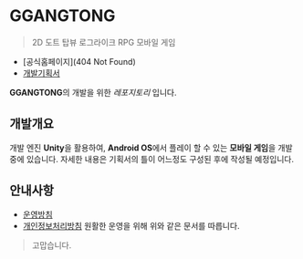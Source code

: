 # GGANGTONG
> 2D 도트 탑뷰 로그라이크 RPG 모바일 게임

- [공식홈페이지](404 Not Found)
- [개발기획서](https://docs.google.com/document/d/1FkL3b_NdGoOoAYr-zXqfTfg5DrXJ4PwPv5p2VGrxduU/edit)

**GGANGTONG**의 개발을 위한 _레포지토리_ 입니다.

## 개발개요
개발 엔진 **Unity**을 활용하여, **Android OS**에서 플레이 할 수 있는 **모바일 게임**을 개발중에 있습니다.
자세한 내용은 기획서의 틀이 어느정도 구성된 후에 작성될 예정입니다.

## 안내사항
- [운영방침](https://docs.google.com/document/d/1HDwtiXW85lX6QxxeXO_hAVwFZfUtqVOZwX_QuPI_Owo/edit)
- [개인정보처리방침](https://docs.google.com/document/d/10KALLUzc3gdO5nO6i5g5X1SL72rQSKpPh5ZWvC_e1IA/edit#heading=h.6cujptgphtk6)
원활한 운영을 위해 위와 같은 문서를 따릅니다.

> 고맙습니다.
